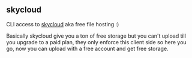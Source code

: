 ## skycloud

CLI access to [skycloud](https://skycloud.pro) aka free file hosting :)

Basically skycloud give you a ton of free storage but you can't upload till you upgrade to a paid plan, they only enforce this client side so here you go, now you can upload with a free account and get free storage.
